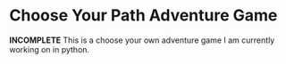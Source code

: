 # Choose Your Path Adventure Game
**INCOMPLETE**
This is a choose your own adventure game I am currently working on in python. 
